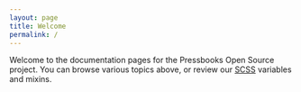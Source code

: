 ```yaml
---
layout: page
title: Welcome
permalink: /
---
```

Welcome to the documentation pages for the Pressbooks Open Source project. You can browse various topics above, or review our [SCSS](scss/) variables and mixins.
